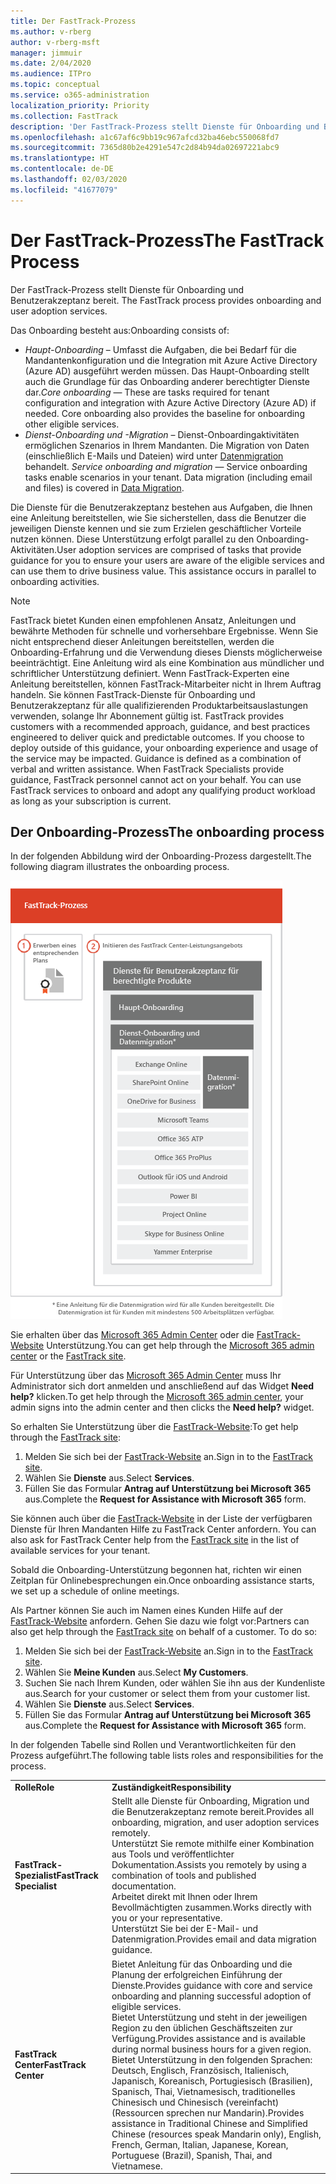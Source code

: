 ```yaml
---
title: Der FastTrack-Prozess
ms.author: v-rberg
author: v-rberg-msft
manager: jimmuir
ms.date: 2/04/2020
ms.audience: ITPro
ms.topic: conceptual
ms.service: o365-administration
localization_priority: Priority
ms.collection: FastTrack
description: 'Der FastTrack-Prozess stellt Dienste für Onboarding und Benutzerakzeptanz bereit. '
ms.openlocfilehash: a1c67af6c9bb19c967afcd32ba46ebc550068fd7
ms.sourcegitcommit: 7365d80b2e4291e547c2d84b94da02697221abc9
ms.translationtype: HT
ms.contentlocale: de-DE
ms.lasthandoff: 02/03/2020
ms.locfileid: "41677079"
---
```

# <a name="the-fasttrack-process"></a><span data-ttu-id="89e33-103">Der FastTrack-Prozess</span><span class="sxs-lookup"><span data-stu-id="89e33-103">The FastTrack Process</span></span>

<span data-ttu-id="89e33-104">Der FastTrack-Prozess stellt Dienste für Onboarding und Benutzerakzeptanz bereit. </span><span class="sxs-lookup"><span data-stu-id="89e33-104">The FastTrack process provides onboarding and user adoption services.</span></span> 
  
<span data-ttu-id="89e33-105">Das Onboarding besteht aus:</span><span class="sxs-lookup"><span data-stu-id="89e33-105">Onboarding consists of:</span></span>
  
- <span data-ttu-id="89e33-p101">*Haupt-Onboarding* – Umfasst die Aufgaben, die bei Bedarf für die Mandantenkonfiguration und die Integration mit Azure Active Directory (Azure AD) ausgeführt werden müssen. Das Haupt-Onboarding stellt auch die Grundlage für das Onboarding anderer berechtigter Dienste dar.</span><span class="sxs-lookup"><span data-stu-id="89e33-p101">*Core onboarding* — These are tasks required for tenant configuration and integration with Azure Active Directory (Azure AD) if needed. Core onboarding also provides the baseline for onboarding other eligible services.</span></span> 
- <span data-ttu-id="89e33-p102">*Dienst-Onboarding und -Migration* – Dienst-Onboardingaktivitäten ermöglichen Szenarios in Ihrem Mandanten. Die Migration von Daten (einschließlich E-Mails und Dateien) wird unter [Datenmigration](O365-data-migration.md) behandelt. </span><span class="sxs-lookup"><span data-stu-id="89e33-p102">*Service onboarding and migration* — Service onboarding tasks enable scenarios in your tenant. Data migration (including email and files) is covered in [Data Migration](O365-data-migration.md).</span></span> 
    
<span data-ttu-id="89e33-p103">Die Dienste für die Benutzerakzeptanz bestehen aus Aufgaben, die Ihnen eine Anleitung bereitstellen, wie Sie sicherstellen, dass die Benutzer die jeweiligen Dienste kennen und sie zum Erzielen geschäftlicher Vorteile nutzen können. Diese Unterstützung erfolgt parallel zu den Onboarding-Aktivitäten.</span><span class="sxs-lookup"><span data-stu-id="89e33-p103">User adoption services are comprised of tasks that provide guidance for you to ensure your users are aware of the eligible services and can use them to drive business value. This assistance occurs in parallel to onboarding activities.</span></span>
  
> [!NOTE]
> <span data-ttu-id="89e33-p104">FastTrack bietet Kunden einen empfohlenen Ansatz, Anleitungen und bewährte Methoden für schnelle und vorhersehbare Ergebnisse. Wenn Sie nicht entsprechend dieser Anleitungen bereitstellen, werden die Onboarding-Erfahrung und die Verwendung dieses Diensts möglicherweise beeinträchtigt. Eine Anleitung wird als eine Kombination aus mündlicher und schriftlicher Unterstützung definiert. Wenn FastTrack-Experten eine Anleitung bereitstellen, können FastTrack-Mitarbeiter nicht in Ihrem Auftrag handeln. Sie können FastTrack-Dienste für Onboarding und Benutzerakzeptanz für alle qualifizierenden Produktarbeitsauslastungen verwenden, solange Ihr Abonnement gültig ist. </span><span class="sxs-lookup"><span data-stu-id="89e33-p104">FastTrack provides customers with a recommended approach, guidance, and best practices engineered to deliver quick and predictable outcomes. If you choose to deploy outside of this guidance, your onboarding experience and usage of the service may be impacted. Guidance is defined as a combination of verbal and written assistance. When FastTrack Specialists provide guidance, FastTrack personnel cannot act on your behalf. You can use FastTrack services to onboard and adopt any qualifying product workload as long as your subscription is current.</span></span> 
  
## <a name="the-onboarding-process"></a><span data-ttu-id="89e33-117">Der Onboarding-Prozess</span><span class="sxs-lookup"><span data-stu-id="89e33-117">The onboarding process</span></span>

<span data-ttu-id="89e33-118">In der folgenden Abbildung wird der Onboarding-Prozess dargestellt.</span><span class="sxs-lookup"><span data-stu-id="89e33-118">The following diagram illustrates the onboarding process.</span></span>
  
![Zeitrahmen für die Nutzung des Onboarding-Angebots](media/O365-Onboarding-Timeline.png)
  
<span data-ttu-id="89e33-120">Sie erhalten über das [Microsoft 365 Admin Center](https://go.microsoft.com/fwlink/?linkid=2032704) oder die [FastTrack-Website](https://go.microsoft.com/fwlink/?linkid=780698) Unterstützung.</span><span class="sxs-lookup"><span data-stu-id="89e33-120">You can get help through the [Microsoft 365 admin center](https://go.microsoft.com/fwlink/?linkid=2032704) or the [FastTrack site](https://go.microsoft.com/fwlink/?linkid=780698).</span></span> 

<span data-ttu-id="89e33-121">Für Unterstützung über das [Microsoft 365 Admin Center](https://go.microsoft.com/fwlink/?linkid=2032704) muss Ihr Administrator sich dort anmelden und anschließend auf das Widget **Need help?** klicken.</span><span class="sxs-lookup"><span data-stu-id="89e33-121">To get help through the [Microsoft 365 admin center](https://go.microsoft.com/fwlink/?linkid=2032704), your admin signs into the admin center and then clicks the **Need help?** widget.</span></span> 

<span data-ttu-id="89e33-122">So erhalten Sie Unterstützung über die [FastTrack-Website](https://go.microsoft.com/fwlink/?linkid=780698):</span><span class="sxs-lookup"><span data-stu-id="89e33-122">To get help through the [FastTrack site](https://go.microsoft.com/fwlink/?linkid=780698):</span></span> 
1.  <span data-ttu-id="89e33-123">Melden Sie sich bei der [FastTrack-Website](https://go.microsoft.com/fwlink/?linkid=780698) an.</span><span class="sxs-lookup"><span data-stu-id="89e33-123">Sign in to the [FastTrack site](https://go.microsoft.com/fwlink/?linkid=780698).</span></span> 
2.  <span data-ttu-id="89e33-124">Wählen Sie **Dienste** aus.</span><span class="sxs-lookup"><span data-stu-id="89e33-124">Select **Services**.</span></span>
3.  <span data-ttu-id="89e33-125">Füllen Sie das Formular **Antrag auf Unterstützung bei Microsoft 365** aus.</span><span class="sxs-lookup"><span data-stu-id="89e33-125">Complete the **Request for Assistance with Microsoft 365** form.</span></span> 
  
 <span data-ttu-id="89e33-126">Sie können auch über die [FastTrack-Website](https://go.microsoft.com/fwlink/?linkid=780698) in der Liste der verfügbaren Dienste für Ihren Mandanten Hilfe zu FastTrack Center anfordern. </span><span class="sxs-lookup"><span data-stu-id="89e33-126">You can also ask for FastTrack Center help from the [FastTrack site](https://go.microsoft.com/fwlink/?linkid=780698) in the list of available services for your tenant.</span></span> 
    
 <span data-ttu-id="89e33-127">Sobald die Onboarding-Unterstützung begonnen hat, richten wir einen Zeitplan für Onlinebesprechungen ein.</span><span class="sxs-lookup"><span data-stu-id="89e33-127">Once onboarding assistance starts, we set up a schedule of online meetings.</span></span>
    
<span data-ttu-id="89e33-p105">Als Partner können Sie auch im Namen eines Kunden Hilfe auf der [FastTrack-Website](https://go.microsoft.com/fwlink/?linkid=780698) anfordern. Gehen Sie dazu wie folgt vor:</span><span class="sxs-lookup"><span data-stu-id="89e33-p105">Partners can also get help through the [FastTrack site](https://go.microsoft.com/fwlink/?linkid=780698) on behalf of a customer. To do so:</span></span>
1.  <span data-ttu-id="89e33-130">Melden Sie sich bei der [FastTrack-Website](https://go.microsoft.com/fwlink/?linkid=780698) an.</span><span class="sxs-lookup"><span data-stu-id="89e33-130">Sign in to the [FastTrack site](https://go.microsoft.com/fwlink/?linkid=780698).</span></span> 
2.  <span data-ttu-id="89e33-131">Wählen Sie **Meine Kunden** aus.</span><span class="sxs-lookup"><span data-stu-id="89e33-131">Select **My Customers**.</span></span>
3.  <span data-ttu-id="89e33-132">Suchen Sie nach Ihrem Kunden, oder wählen Sie ihn aus der Kundenliste aus.</span><span class="sxs-lookup"><span data-stu-id="89e33-132">Search for your customer or select them from your customer list.</span></span>
4.  <span data-ttu-id="89e33-133">Wählen Sie **Dienste** aus.</span><span class="sxs-lookup"><span data-stu-id="89e33-133">Select **Services**.</span></span>
5.  <span data-ttu-id="89e33-134">Füllen Sie das Formular **Antrag auf Unterstützung bei Microsoft 365** aus.</span><span class="sxs-lookup"><span data-stu-id="89e33-134">Complete the **Request for Assistance with Microsoft 365** form.</span></span> 

<span data-ttu-id="89e33-135">In der folgenden Tabelle sind Rollen und Verantwortlichkeiten für den Prozess aufgeführt.</span><span class="sxs-lookup"><span data-stu-id="89e33-135">The following table lists roles and responsibilities for the process.</span></span>
    
|||
|:-----|:-----|
|<span data-ttu-id="89e33-136">**Rolle**</span><span class="sxs-lookup"><span data-stu-id="89e33-136">**Role**</span></span> <br/> |<span data-ttu-id="89e33-137">**Zuständigkeit**</span><span class="sxs-lookup"><span data-stu-id="89e33-137">**Responsibility**</span></span> <br/> |
|<span data-ttu-id="89e33-138">**FastTrack-Spezialist**</span><span class="sxs-lookup"><span data-stu-id="89e33-138">**FastTrack Specialist**</span></span> <br/> |<span data-ttu-id="89e33-139">Stellt alle Dienste für Onboarding, Migration und die Benutzerakzeptanz remote bereit.</span><span class="sxs-lookup"><span data-stu-id="89e33-139">Provides all onboarding, migration, and user adoption services remotely.</span></span>  <br/> <span data-ttu-id="89e33-140">Unterstützt Sie remote mithilfe einer Kombination aus Tools und veröffentlichter Dokumentation.</span><span class="sxs-lookup"><span data-stu-id="89e33-140">Assists you remotely by using a combination of tools and published documentation.</span></span> <br/> <span data-ttu-id="89e33-141">Arbeitet direkt mit Ihnen oder Ihrem Bevollmächtigten zusammen.</span><span class="sxs-lookup"><span data-stu-id="89e33-141">Works directly with you or your representative.</span></span> <br/> <span data-ttu-id="89e33-142">Unterstützt Sie bei der E-Mail- und Datenmigration.</span><span class="sxs-lookup"><span data-stu-id="89e33-142">Provides email and data migration guidance.</span></span>|
|<span data-ttu-id="89e33-143">**FastTrack Center**</span><span class="sxs-lookup"><span data-stu-id="89e33-143">**FastTrack Center**</span></span>  <br/> |<span data-ttu-id="89e33-144">Bietet Anleitung für das Onboarding und die Planung der erfolgreichen Einführung der Dienste.</span><span class="sxs-lookup"><span data-stu-id="89e33-144">Provides guidance with core and service onboarding and planning successful adoption of eligible services.</span></span>  <br/> <span data-ttu-id="89e33-145">Bietet Unterstützung und steht in der jeweiligen Region zu den üblichen Geschäftszeiten zur Verfügung.</span><span class="sxs-lookup"><span data-stu-id="89e33-145">Provides assistance and is available during normal business hours for a given region.</span></span> <br/> <span data-ttu-id="89e33-146">Bietet Unterstützung in den folgenden Sprachen: Deutsch, Englisch, Französisch, Italienisch, Japanisch, Koreanisch, Portugiesisch (Brasilien), Spanisch, Thai, Vietnamesisch, traditionelles Chinesisch und Chinesisch (vereinfacht) (Ressourcen sprechen nur Mandarin).</span><span class="sxs-lookup"><span data-stu-id="89e33-146">Provides assistance in Traditional Chinese and Simplified Chinese (resources speak Mandarin only), English, French, German, Italian, Japanese, Korean, Portuguese (Brazil), Spanish, Thai, and Vietnamese.</span></span>|


  

